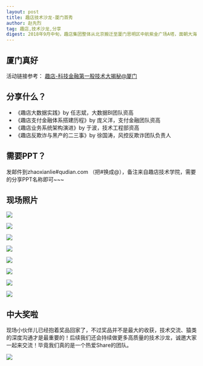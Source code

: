 ```yaml
---
layout: post
title: 趣店技术沙龙-厦门首秀
author: 赵先烈
tag: 趣店,技术沙龙,分享
digest: 2018年9月中旬，趣店集团整体从北京搬迁至厦门思明区中航紫金广场A塔，面朝大海，春暖花开，技术小哥哥们也特别挑了个好天气，约厦门本地的同类11.24日来趣店咖啡厅一叙，和大家分享一下趣店技术团队搞过的那些事儿！
---
```


## 厦门真好

活动链接参考： [趣店-科技金融第一股技术大揭秘@厦门](https://a.eqxiu.com/s/MvZnoxiy?eqrcode=1&share_level=4&from_user=bbdd4c6b-8c90-4e08-b92c-26ee8edf5f3b&from_id=d1dc1717-f8dd-424b-8a3b-14f8b6299e3a&share_time=1548410881496&from=timeline&isappinstalled=0)

## 分享什么？
- 《趣店大数据实践》by 任志斌，大数据BI团队资高
- 《趣店支付金融体系搭建历程》by 庞义洋，支付金融团队资高
- 《趣店业务系统架构演进》by 于波，技术工程部资高
- 《趣店反欺诈与黑产的二三事》by 徐国涛，风控反欺诈团队负责人

## 需要PPT？
发邮件到zhaoxianlie#qudian.com （把#换成@），备注来自趣店技术学院，需要的分享PPT名称即可~~~

## 现场照片
![](/public/images/share01/1.pic_hd.jpg)

![](/public/images/share01/2.pic_hd.jpg)

![](/public/images/share01/3.pic_hd.jpg)

![](/public/images/share01/4.pic_hd.jpg)

![](/public/images/share01/5.pic_hd.jpg)

![](/public/images/share01/6.pic_hd.jpg)

![](/public/images/share01/7.pic_hd.jpg)

![](/public/images/share01/8.pic_hd.jpg)

## 中大奖啦
现场小伙伴儿已经抱着奖品回家了，不过奖品并不是最大的收获，技术交流、猿类的深度沟通才是最重要的！后续我们还会持续做更多高质量的技术沙龙，诚邀大家一起来交流！毕竟我们真的是一个热爱Share的团队。

![](/public/images/share01/gift.png)
